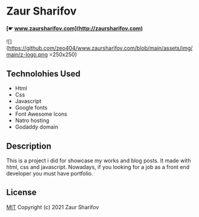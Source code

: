 # Zaur Sharifov
#### [☛ www.zaursharifov.com](http://zaursharifov.com)
![](https://github.com/zeo404/www.zaursharifov.com/blob/main/assets/img/main/z-logo.png =250x250)

## Technolohies Used
 - Html
 - Css
 - Javascript
 - Google fonts
 - Font Awesome Icons
 - Natro hosting
 - Godaddy domain

## Description
This is a project i did for showcase my works and blog posts. It made with html, css and javascript. Nowadays, if you looking for a job as a front end developer you must have portfolio.

## License
[MIT](https://github.com/zeo404/www.zaursharifov.com/blob/main/LICENSE)
Copyright (c) 2021  Zaur Sharifov


